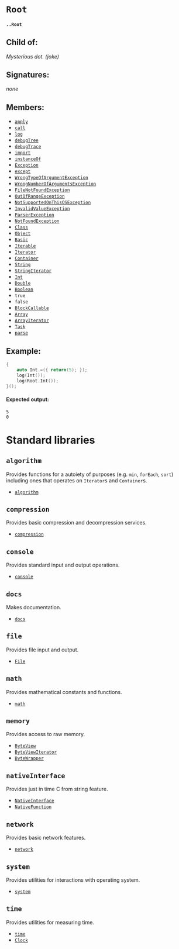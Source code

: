 # `Root`

#### `..Root`

## Child of:

_Mysterious dot. (joke)_

## Signatures:

_none_

## Members:

- [`apply`](docs..Root.apply.md)
- [`call`](docs..Root.call.md)
- [`log`](docs..Root.log.md)
- [`debugTree`](docs..Root.debugTree.md)
- [`debugTrace`](docs..Root.debugTrace.md)
- [`import`](docs..Root.import.md)
- [`instanceOf`](docs..Root.instanceOf.md)
- [`Exception`](docs..Root.Exception.md)
- [`except`](docs..Root.except.md)
- [`WrongTypeOfArgumentException`](docs..Root.WrongTypeOfArgumentException.md)
- [`WrongNumberOfArgumentsException`](docs..Root.WrongNumberOfArgumentsException.md)
- [`FileNotFoundException`](docs..Root.FileNotFoundException.md)
- [`OutOfRangeException`](docs..Root.OutOfRangeException.md)
- [`NotSupportedOnThisOSException`](docs..Root.NotSupportedOnThisOSException.md)
- [`InvalidValueException`](docs..Root.InvalidValueException.md)
- [`ParserException`](docs..Root.ParserException.md)
- [`NotFoundException`](docs..Root.NotFoundException.md)
- [`Class`](docs..Root.Class.md)
- [`Object`](docs..Root.Object.md)
- [`Basic`](docs..Root.Basic.md)
- [`Iterable`](docs..Root.Iterable.md)
- [`Iterator`](docs..Root.Iterator.md)
- [`Container`](docs..Root.Container.md)
- [`String`](docs..Root.String.md)
- [`StringIterator`](docs..Root.StringIterator.md)
- [`Int`](docs..Root.Int.md)
- [`Double`](docs..Root.Double.md)
- [`Boolean`](docs..Root.Boolean.md)
- `true`
- `false`
- [`BlockCallable`](docs..Root.BlockCallable.md)
- [`Array`](docs..Root.Array.md)
- [`ArrayIterator`](docs..Root.ArrayIterator.md)
- [`Task`](docs..Root.Task.md)
- [`parse`](docs..Root.parse.md)

## Example:

```c
{
    auto Int.=({ return(5); });
    log(Int());
    log(Root.Int());
}();
```

#### Expected output:

```
5
0
```

# Standard libraries

## `algorithm`

Provides functions for a autoiety of purposes (e.g. `min`, `forEach`, `sort`) including ones that operates on `Iterator`s and `Container`s.

- [`algorithm`](docs..Root.algorithm.md)

## `compression`

Provides basic compression and decompression services.

- [`compression`](docs..Root.compression.md)

## `console`

Provides standard input and output operations.

- [`console`](docs..Root.console.md)

## `docs`

Makes documentation.

- [`docs`](docs..Root.docs.md)

## `file`

Provides file input and output.

- [`File`](docs..Root.File.md)

## `math`

Provides mathematical constants and functions.

- [`math`](docs..Root.math.md)

## `memory`

Provides access to raw memory.

- [`ByteView`](docs..Root.ByteView.md)
- [`ByteViewIterator`](docs..Root.ByteViewIterator.md)
- [`ByteWrapper`](docs..Root.ByteWrapper.md)

## `nativeInterface`

Provides just in time C from string feature.

- [`NativeInterface`](docs..Root.NativeInterface.md)
- [`NativeFunction`](docs..Root.NativeFunction.md)

## `network`

Provides basic network features.

- [`network`](docs..Root.network.md)

## `system`

Provides utilities for interactions with operating system.

- [`system`](docs..Root.system.md)

## `time`

Provides utilities for measuring time.

- [`time`](docs..Root.time.md)
- [`Clock`](docs..Root.Clock.md)
